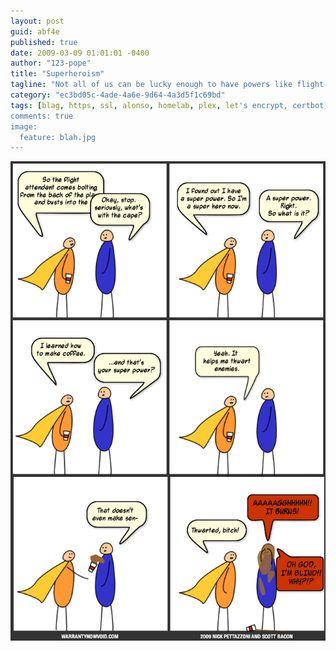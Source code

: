 ```yaml
---
layout: post
guid: abf4e
published: true
date: 2009-03-09 01:01:01 -0400
author: "123-pope"
title: "Superheroism"
tagline: "Not all of us can be lucky enough to have powers like flight or x-ray vision. Sometimes that radioactive spider just doesn\'t bite, and you have to make do with what you\'ve got. "
category: "ec3bd05c-4ade-4a6e-9d64-4a3d5f1c69bd"
tags: [blag, https, ssl, alonso, homelab, plex, let's encrypt, certbot]
comments: true
image:
  feature: blah.jpg
---
```


![](/assets/img/lol/superheroism.png "Now that's what I call protecting the innocent.")